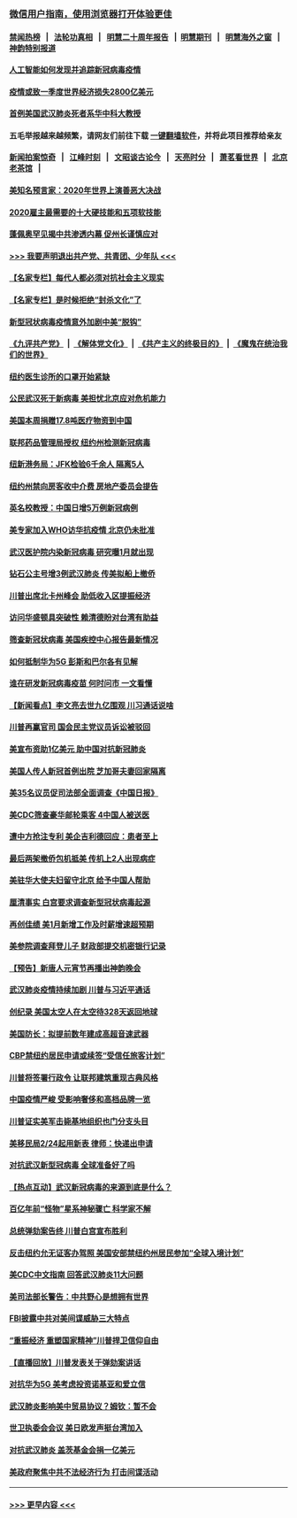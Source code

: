 ### [微信用户指南，使用浏览器打开体验更佳](https://github.com/gfw-breaker/banned-news1/blob/master/indexes/wechat-guide.md?t=0)
#### [禁闻热榜](热点新闻.md?t=0)  &nbsp;&nbsp;|&nbsp;&nbsp; [法轮功真相](https://github.com/gfw-breaker/truth/blob/master/README.md?t=0) &nbsp;&nbsp;|&nbsp;&nbsp; [明慧二十周年报告](https://github.com/gfw-breaker/mh-reports/blob/master/README.md?t=0) &nbsp;&nbsp;|&nbsp;&nbsp;[明慧期刊](https://github.com/gfw-breaker/mh-qikan) &nbsp;&nbsp;|&nbsp;&nbsp; [明慧海外之窗](https://github.com/gfw-breaker/mh-news/blob/master/README.md?t=0) &nbsp;&nbsp;|&nbsp;&nbsp; [神韵特别报道](https://github.com/gfw-breaker/mh-news/blob/master/shenyun.md?t=0)
#### [人工智能如何发现并追踪新冠病毒疫情](../pages/nsc412/n11856398.md?t=02100522) 
#### [疫情或致一季度世界经济损失2800亿美元](../pages/nsc412/n11855639.md?t=02100522) 
#### [首例美国武汉肺炎死者系华中科大教授](../pages/nsc412/n11855500.md?t=02100522) 
#### 五毛举报越来越频繁，请网友们前往下载 [一键翻墙软件](https://github.com/gfw-breaker/ssr-accounts)，并将此项目推荐给亲友
#### [新闻拍案惊奇](https://github.com/gfw-breaker/banned-news1/blob/master/pages/link4.md) &nbsp;&nbsp;|&nbsp;&nbsp; [江峰时刻](https://github.com/gfw-breaker/banned-news1/blob/master/pages/link4.md) &nbsp;&nbsp;|&nbsp;&nbsp; [文昭谈古论今](https://github.com/gfw-breaker/banned-news1/blob/master/pages/link4.md) &nbsp;&nbsp;|&nbsp;&nbsp; [天亮时分](https://github.com/gfw-breaker/banned-news1/blob/master/pages/link4.md) &nbsp;&nbsp;|&nbsp;&nbsp; [萧茗看世界](https://github.com/gfw-breaker/banned-news1/blob/master/pages/link4.md) &nbsp;&nbsp;|&nbsp;&nbsp; [北京老茶馆](https://github.com/gfw-breaker/banned-news1/blob/master/pages/link4.md) &nbsp;&nbsp;|&nbsp;&nbsp; 
#### [美知名预言家：2020年世界上演善恶大决战](../pages/nsc412/n11855418.md?t=02100522) 
#### [2020雇主最需要的十大硬技能和五项软技能](../pages/nsc412/n11850953.md?t=02100522) 
#### [蓬佩奥罕见揭中共渗透内幕 促州长谨慎应对](../pages/nsc412/n11854685.md?t=02100522) 
#### [>>> 我要声明退出共产党、共青团、少年队 <<<](https://github.com/begood0513/goodnews/blob/master/quit/letter.md) 
#### [【名家专栏】每代人都必须对抗社会主义现实](../pages/nsc412/n11831412.md?t=02100522) 
#### [【名家专栏】是时候拒绝“封杀文化”了](../pages/nsc412/n11814093.md?t=02100522) 
#### [新型冠状病毒疫情意外加剧中美“脱钩”](../pages/nsc412/n11854475.md?t=02100522) 
#### [《九评共产党》](https://github.com/begood0513/9ping.md/blob/master/README.md) &nbsp;|&nbsp; [《解体党文化》](../../../../jtdwh.md/blob/master/README.md)  &nbsp;|&nbsp; [《共产主义的终极目的》](../../../../gczydzjmd.md/blob/master/README.md) &nbsp;|&nbsp; [《魔鬼在统治我们的世界》](../../../../mgztzwmdsj.md/blob/master/README.md) 
#### [纽约医生诊所的口罩开始紧缺](../pages/nsc412/n11853364.md?t=02100522) 
#### [公民武汉死于新病毒 美担忧北京应对危机能力](../pages/nsc412/n11854331.md?t=02100522) 
#### [美国本周捐赠17.8吨医疗物资到中国](../pages/nsc412/n11854269.md?t=02100522) 
#### [联邦药品管理局授权  纽约州检测新冠病毒](../pages/nsc412/n11853371.md?t=02100522) 
#### [纽新港务局：JFK检验6千余人  隔离5人](../pages/nsc412/n11853366.md?t=02100522) 
#### [纽约州禁向房客收中介费  房地产委员会提告](../pages/nsc412/n11853360.md?t=02100522) 
#### [英名校教授：中国日增5万例新冠病例](../pages/nsc412/n11854174.md?t=02100522) 
#### [美专家加入WHO访华抗疫情 北京仍未批准](../pages/nsc412/n11854043.md?t=02100522) 
#### [武汉医护院内染新冠病毒 研究曝1月就出现](../pages/nsc412/n11852928.md?t=02100522) 
#### [钻石公主号增3例武汉肺炎 传美拟船上撤侨](../pages/nsc412/n11853240.md?t=02100522) 
#### [川普出席北卡州峰会 助低收入区提振经济](../pages/nsc412/n11853232.md?t=02100522) 
#### [访问华盛顿具突破性 赖清德盼对台湾有助益](../pages/nsc412/n11853129.md?t=02100522) 
#### [筛查新冠状病毒 美国疾控中心报告最新情况](../pages/nsc412/n11853070.md?t=02100522) 
#### [如何抵制华为5G 彭斯和巴尔各有见解](../pages/nsc412/n11852535.md?t=02100522) 
#### [谁在研发新冠病毒疫苗 何时问市 一文看懂](../pages/nsc412/n11852840.md?t=02100522) 
#### [【新闻看点】李文亮去世九亿围观 川习通话说啥](../pages/nsc412/n11852360.md?t=02100522) 
#### [川普再赢官司 国会民主党议员诉讼被驳回](../pages/nsc412/n11852287.md?t=02100522) 
#### [美宣布资助1亿美元 助中国对抗新冠肺炎](../pages/nsc412/n11852531.md?t=02100522) 
#### [美国人传人新冠首例出院 芝加哥夫妻回家隔离](../pages/nsc412/n11852452.md?t=02100522) 
#### [美35名议员促司法部全面调查《中国日报》](../pages/nsc412/n11852435.md?t=02100522) 
#### [美CDC筛查豪华邮轮乘客 4中国人被送医](../pages/nsc412/n11852085.md?t=02100522) 
#### [遭中方抢注专利 美企吉利德回应：患者至上](../pages/nsc412/n11852037.md?t=02100522) 
#### [最后两架撤侨包机抵美 传机上2人出现病症](../pages/nsc412/n11852173.md?t=02100522) 
#### [美驻华大使夫妇留守北京 给予中国人帮助](../pages/nsc412/n11852165.md?t=02100522) 
#### [厘清事实 白宫要求调查新型冠状病毒起源](../pages/nsc412/n11852106.md?t=02100522) 
#### [再创佳绩 美1月新增工作及时薪增速超预期](../pages/nsc412/n11852174.md?t=02100522) 
#### [美参院调查拜登儿子 财政部提交机密银行记录](../pages/nsc412/n11851808.md?t=02100522) 
#### [【预告】新唐人元宵节再播出神韵晚会](../pages/nsc412/n11843192.md?t=02100522) 
#### [武汉肺炎疫情持续加剧 川普与习近平通话](../pages/nsc412/n11851613.md?t=02100522) 
#### [创纪录 美国太空人在太空待328天返回地球](../pages/nsc412/n11851266.md?t=02100522) 
#### [美国防长：拟提前数年建成高超音速武器](../pages/nsc412/n11850959.md?t=02100522) 
#### [CBP禁纽约居民申请或续签“受信任旅客计划”](../pages/nsc412/n11850857.md?t=02100522) 
#### [川普将签署行政令 让联邦建筑重现古典风格](../pages/nsc412/n11850654.md?t=02100522) 
#### [中国疫情严峻 受影响奢侈和高档品牌一览](../pages/nsc412/n11850319.md?t=02100522) 
#### [川普证实美军击毙基地组织也门分支头目](../pages/nsc412/n11850383.md?t=02100522) 
#### [美移民局2/24起用新表 律师：快递出申请](../pages/nsc412/n11848220.md?t=02100522) 
#### [对抗武汉新型冠病毒 全球准备好了吗](../pages/nsc412/n11850142.md?t=02100522) 
#### [【热点互动】武汉新冠病毒的来源到底是什么？](../pages/nsc412/n11849749.md?t=02100522) 
#### [百亿年前“怪物”星系神秘骤亡 科学家不解](../pages/nsc412/n11849863.md?t=02100522) 
#### [总统弹劾案告终 川普白宫宣布胜利](../pages/nsc412/n11849985.md?t=02100522) 
#### [反击纽约允无证客办驾照  美国安部禁纽约州居民参加“全球入境计划”](../pages/nsc412/n11849828.md?t=02100522) 
#### [美CDC中文指南 回答武汉肺炎11大问题](../pages/nsc412/n11849703.md?t=02100522) 
#### [美司法部长警告：中共野心是想拥有世界](../pages/nsc412/n11849769.md?t=02100522) 
#### [FBI披露中共对美间谍威胁三大特点](../pages/nsc412/n11849700.md?t=02100522) 
#### [“重振经济 重塑国家精神”川普捍卫信仰自由](../pages/nsc412/n11849641.md?t=02100522) 
#### [【直播回放】川普发表关于弹劾案讲话](../pages/nsc412/n11849472.md?t=02100522) 
#### [对抗华为5G 美考虑投资诺基亚和爱立信](../pages/nsc412/n11849510.md?t=02100522) 
#### [武汉肺炎影响美中贸易协议？姆钦：暂不会](../pages/nsc412/n11849497.md?t=02100522) 
#### [世卫执委会会议 美日欧发声挺台湾加入](../pages/nsc412/n11849433.md?t=02100522) 
#### [对抗武汉肺炎 盖茨基金会捐一亿美元](../pages/nsc412/n11848953.md?t=02100522) 
#### [美政府聚焦中共不法经济行为 打击间谍活动](../pages/nsc412/n11849322.md?t=02100522) 

----
#### [ >>> 更早内容 <<< ](../indexes/nsc412-earlier.md)
